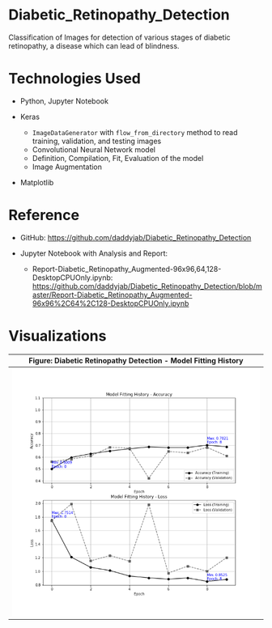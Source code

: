 # Diabetic_Retinopathy_Detection
Classification of Images for detection of various stages of diabetic retinopathy, a disease which can lead of blindness.

# Technologies Used

* Python, Jupyter Notebook

* Keras
    * `ImageDataGenerator` with `flow_from_directory` method to read training, validation, and testing images
    * Convolutional Neural Network model
    * Definition, Compilation, Fit, Evaluation of the model
    * Image Augmentation

* Matplotlib

# Reference

* GitHub: https://github.com/daddyjab/Diabetic_Retinopathy_Detection

* Jupyter Notebook with Analysis and Report:
    * Report-Diabetic_Retinopathy_Augmented-96x96,64,128-DesktopCPUOnly.ipynb:<br>
    https://github.com/daddyjab/Diabetic_Retinopathy_Detection/blob/master/Report-Diabetic_Retinopathy_Augmented-96x96%2C64%2C128-DesktopCPUOnly.ipynb

# Visualizations

| Figure: Diabetic Retinopathy Detection - Model Fitting History |
|----------|
| ![Figure: Diabetic Retinopathy Detection - Model Fitting History is Loading...](docs/DPA_Fit_History.png "Figure: Diabetic Retinopathy Detection - Model Fitting History") |
